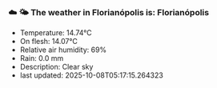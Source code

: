 ### ☁️ 🌤️  The weather in Florianópolis is: Florianópolis

- Temperature: 14.74°C
- On flesh: 14.07°C
- Relative air humidity: 69%
- Rain: 0.0 mm
- Description: Clear sky
- last updated: 2025-10-08T05:17:15.264323
